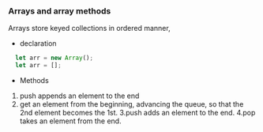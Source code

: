 ### Arrays and array methods
Arrays store keyed collections in ordered manner, 
- declaration 
```javascript
  let arr = new Array();
  let arr = [];
```
- Methods
1. push appends an element to the end
2. get an element from the beginning, advancing the queue, so that the 2nd element becomes the 1st.
3.push adds an element to the end.
4.pop takes an element from the end.
